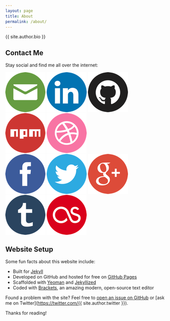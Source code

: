 ```yaml
---
layout: page
title: About
permalink: /about/
---
```


{{ site.author.bio }}

## Contact Me

Stay social and find me all over the internet:

<div class="social">
  <div class="social-row">
    <a href="mailto:hello@chancesnow.me" title="Email"><img src="/assets/icons/email.png" alt="Email"></a>
    <a href="http://www.linkedin.com/in/{{ site.author.linked_in }}" title="LinkedIn"><img src="/assets/icons/linked-in.png" alt="LinkedIn"></a>
    <a href="https://www.github.com/{{ site.author.github }}" title="GitHub"><img src="/assets/icons/github.png" alt="GitHub"></a>
    <a href="https://www.npmjs.org/~{{ site.author.npm }}" title="npm"><img src="/assets/icons/npm.png" alt="npm"></a>
    <a href="http://www.dribbble.com/{{ site.author.dribbble }}" title="Dribbble"><img src="/assets/icons/dribbble.png" alt="Dribbble"></a>
  </div>
  <div class="social-row">
    <a href="http://www.facebook.com/{{ site.author.facebook }}" title="Facebook"><img src="/assets/icons/facebook.png" alt="Facebook"></a>
    <a href="https://www.twitter.com/{{ site.author.twitter }}" title="Twitter"><img src="/assets/icons/twitter.png" alt="Twitter"></a>
    <a href="https://plus.google.com/{{ site.author.google_plus }}" title="Google Plus"><img src="/assets/icons/google-plus.png" alt="Google Plus"></a>
    <a href="http://{{ site.author.tumblr }}.tumblr.com" title="Tumblr"><img src="/assets/icons/tumblr.png" alt="Tumblr"></a>
    <a href="http://www.last.fm/user/{{ site.author.lastfm }}" title="last.fm"><img src="/assets/icons/lastfm.png" alt="last.fm"></a>
  </div>
</div>

## Website Setup

Some fun facts about this website include:

* Built for [Jekyll](http://jekyllrb.com)
* Developed on GitHub and hosted for free on [GitHub Pages](https://pages.github.com)
* Scaffolded with [Yeoman](http://yeoman.io) and [Jekyllized](https://github.com/sondr3/generator-jekyllized)
* Coded with [Brackets](http://brackets.io), an amazing modern, open-source text editor

Found a problem with the site? Feel free to [open an issue on GitHub](https://github.com/chances/chances.github.io/issues/new) or [ask me on Twitter](https://twitter.com/{{ site.author.twitter }}).

Thanks for reading!
